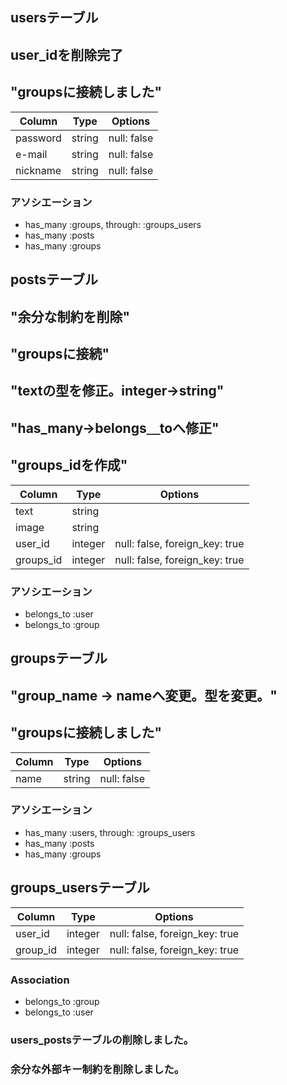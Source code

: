 ## usersテーブル
## user_idを削除完了
## "groupsに接続しました"
|Column|Type|Options|
|------|----|-------|
|password|string|null: false| 
|e-mail|string|null: false|
|nickname|string|null: false|
### アソシエーション
- has_many :groups, through:  :groups_users
- has_many :posts
- has_many :groups

## postsテーブル
## "余分な制約を削除"
## "groupsに接続"
## "textの型を修正。integer→string"
## "has_many→belongs＿toへ修正"
## "groups_idを作成"
|Column|Type|Options|
|------|----|-------|
|text|string ||
|image|string ||
|user_id|integer|null: false, foreign_key: true|
|groups_id|integer|null: false, foreign_key: true|
### アソシエーション
- belongs_to :user
- belongs_to :group

## groupsテーブル
## "group_name → nameへ変更。型を変更。"
## "groupsに接続しました"
|Column|Type|Options|
|------|----|-------|
|name|string|null: false|
### アソシエーション
- has_many :users, through:  :groups_users
- has_many :posts
- has_many :groups

## groups_usersテーブル
|Column|Type|Options|
|------|----|-------|
|user_id|integer|null: false, foreign_key: true|
|group_id|integer|null: false, foreign_key: true|
### Association
- belongs_to :group
- belongs_to :user

### users_postsテーブルの削除しました。
### 余分な外部キー制約を削除しました。
